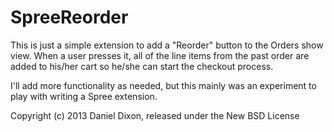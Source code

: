 SpreeReorder
============

This is just a simple extension to add a "Reorder" button to the Orders show view. When a user presses it, all of the line items from the past order are added to his/her cart so he/she can start the checkout process.

I'll add more functionality as needed, but this mainly was an experiment to play with writing a Spree extension.


Copyright (c) 2013 Daniel Dixon, released under the New BSD License
